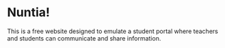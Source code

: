 # Nuntia!
This is a free website designed to emulate a student portal where teachers and students can communicate and share information.